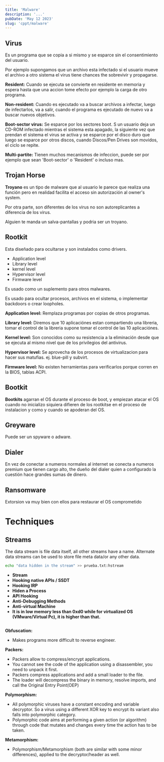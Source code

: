 ```yaml
---
title: 'Malware'
description: '...'
pubDate: 'May 12 2023'
slug: 'cppt/malware'
---
```


## Virus

Es un programa que se copia a si mismo y se esparce sin el consentimiento del usuario.

Por ejemplo supongamos que un archivo esta infectado si el usuario mueve el archivo a otro sistema el virus tiene chances the sobrevivir y propagarse.

**Resident:** Cuando se ejecuta se convierte en residente en memoria y espera hasta que una accion tome efecto por ejemplo la carga de otro programa.

**Non-resident:** Cuando es ejecutado va a buscar archivos a infectar, luego de infectarlos, va a salir, cuando el programa es ejecutado de nuevo va a buscar nuevos objetivos.

**Boot-sector virus:** Se esparce por los sectores boot. S un usuario deja un CD-ROM infectado mientras el sistema esta apagado, la siguiente vez que prendan el sistema el virus se activa y se esparce por el disco duro que luego se esparce por otros discos, cuando Discos/Pen Drives son movidos, el ciclo se repite.

**Multi-partite:** Tienen muchos mecanismos de infeccion, puede ser por ejemplo que sean 'Boot-sector' o 'Resident' o incluso mas.

## Trojan Horse

**Troyano** es un tipo de malware que al usuario le parece que realiza una función pero en realidad facilita el acceso sin autorización al owner's system.

Por otra parte, son diferentes de los virus no son autoreplicantes a diferencia de los virus.

Alguien te manda un salva-pantallas y podria ser un troyano.

## Rootkit

Esta diseñado para ocultarse y son instalados como drivers.

- Application level
- Library level
- kernel level
- Hypervisor level
- Firmware level

Es usado como un suplemento para otros malwares.

Es usado para ocultar procesos, archivos en el sistema, o implementar backdoors o crear loopholes.

**Application level:** Remplaza programas por copias de otros programas.

**Library level:** Diremos que 10 aplicaciónes estan compartiendo una libreria, tomar el control de la libreria supone tomar el control de las 10 aplicaciónes.

**Kernel level:** Son conocidos como su resistencia a la eliminación desde que se ejecuta al mismo nivel que de los privilegios del antivirus.

**Hypervisor level:** Se aprovecha de los procesos de virtualizacion para hacer sus matufias. ej. blue-pill y subvirt.

**Firmware level:** No existen herramientas para verificarlos porque corren en la BIOS, tablas ACPI.

## Bootkit

**Bootkits** agarran el OS durante el proceso de boot, y empiezan atacar el OS cuando no inicializo siquiera difieren de los rootkitse en el proceso de instalacion y como y cuando se apoderan del OS.

## Greyware

Puede ser un spyware o adware.

## Dialer

En vez de conectar a numeros normales al internet se conecta a numeros premium que tienen cargo alto, the dueño del dialer quien a configurado la cuestión hace grandes sumas de dinero.

## Ransomware

Extorsion va muy bien con ellos para restaurar el OS comprometido

# Techniques

## Streams

The data stream is file data itself, all other streams have a name. Alternate data streams can be used to store file meta data/or any other data.

```bash
echo "data hidden in the stream" >> prueba.txt:hstream
```

- **Stream**
- **Hooking native APIs / SSDT**
- **Hooking IRP**
- **Hiden a Process**
- **API Hooking**
- **Anti-Debugging Methods**
- **Anti-virtual Machine**
- **It is in low memory less than 0xd0 while for virtualized OS (VMware/Virtual Pc), it is higher than that.**

<img src="https://res.cloudinary.com/djc1umong/image/upload/v1686940853/virtual_malware_hnprua.jpg" alt=''>

**Obfuscation:**

- Makes programs more difficult to reverse engineer.

**Packers:**

- Packers allow to compress/encrypt applications.
- You cannot see the code of the application using a disassembler, you need to unpack it first.
- Packers compress applications and add a small loader to the file.
- The loader will decompress the binary in memory, resolve imports, and call the Original Entry Point(OEP)

**Polymorphism:**

- All polymorphic viruses have a constant encoding and variable decryptor. So a virus using a different XOR key to encrypt its variant also falls into polymorphic category.
- Polymorphic code aims at performing a given action (or algorithm) through code that mutates and changes every time the action has to be taken.

**Metamorphism:**

- Polymorphism/Metamorphism (both are similar with some minor differences), applied to the decryptor/header as well.
